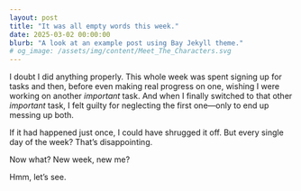 ```yaml
---
layout: post
title: "It was all empty words this week."
date: 2025-03-02 00:00:00
blurb: "A look at an example post using Bay Jekyll theme."
# og_image: /assets/img/content/Meet_The_Characters.svg
---
```


I doubt I did anything properly. This whole week was spent signing up for tasks and then, before even making real progress on one, wishing I were working on another <i>important</i> task. And when I finally switched to that other <i>important</i> task, I felt guilty for neglecting the first one—only to end up messing up both.

If it had happened just once, I could have shrugged it off. But every single day of the week? That’s disappointing.

Now what? New week, new me?

Hmm, let’s see.
